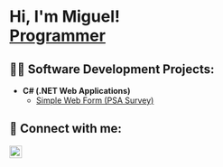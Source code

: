<h1>Hi, I'm Miguel! <br/><a href="https://github.com/Mluna111">Programmer</a></h1>

<h2>👨‍💻 Software Development Projects:</h2>

- <b>C# (.NET Web Applications)</b>
  - [Simple Web Form (PSA Survey)](https://github.com/joshmadakor1/EncrypterPOC)

<h2> 🤳 Connect with me:</h2>

[<img align="left" alt="JoshMadakor | LinkedIn" width="22px" src="https://cdn.jsdelivr.net/npm/simple-icons@v3/icons/linkedin.svg" />][linkedin]

[linkedin]: https://www.linkedin.com/in/miguel-luna-aa0987261/

<!--
**joshmadakor1/joshmadakor1** is a ✨ _special_ ✨ repository because its `README.md` (this file) appears on your GitHub profile.

Here are some ideas to get you started:

- 🔭 I’m currently working on ...
- 🌱 I’m currently learning ...
- 👯 I’m looking to collaborate on ...
- 🤔 I’m looking for help with ...
- 💬 Ask me about ...
- 📫 How to reach me: ...
- 😄 Pronouns: ...
- ⚡ Fun fact: ...
-->
